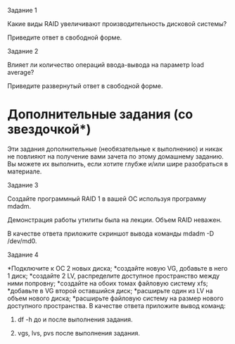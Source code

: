 Задание 1

Какие виды RAID увеличивают производительность дисковой системы?

Приведите ответ в свободной форме.

Задание 2

Влияет ли количество операций ввода-вывода на параметр load average?

Приведите развернутый ответ в свободной форме.

<h1>Дополнительные задания (со звездочкой*)</h1>

Эти задания дополнительные (необязательные к выполнению) и никак не повлияют на получение вами зачета по этому домашнему заданию. Вы можете их выполнить, если хотите глубже и/или шире разобраться в материале.

Задание 3

Создайте программный RAID 1 в вашей ОС используя программу mdadm.

Демонстрация работы утилиты была на лекции. Объем RAID неважен.

В качестве ответа приложите скриншот вывода команды mdadm -D /dev/md0.

Задание 4

*Подключите к ОС 2 новых диска;
*создайте новую VG, добавьте в него 1 диск;
*создайте 2 LV, распределите доступное пространство между ними попровну;
*создайте на обоих томах файловую систему xfs;
*добавьте в VG второй оставшийся диск;
*расширьте один из LV на объем нового диска;
*расширьте файловую систему на размер нового доступного пространства.
В качестве ответа приложите вывод команд:

1) df -h до и после выполнения задания.

2) vgs, lvs, pvs после выполнения задания.